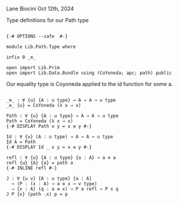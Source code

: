 Lane Biocini
Oct 12th, 2024

Type definitions for our Path type

```

{-# OPTIONS --safe  #-}

module Lib.Path.Type where

infix 0 _≡_

open import Lib.Prim
open import Lib.Data.Bundle using (CoYoneda; apc; path) public

```

Our equality type is Coyoneda applied to the id function for some a.

```

_≡_ : ∀ {u} {A : u type} → A → A → u type
_≡_ {u} = CoYoneda (λ x → x)

Path : ∀ {u} {A : u type} → A → A → u type
Path = CoYoneda (λ x → x)
{-# DISPLAY Path x y = x ≡ y #-}

Id : ∀ {u} (A : u type) → A → A → u type
Id A = Path
{-# DISPLAY Id _ x y = x ≡ y #-}

refl : ∀ {u} {A : u type} {a : A} → a ≡ a
refl {u} {A} {a} = path a
{-# INLINE refl #-}

J : ∀ {u v} {A : u type} {a : A}
  → (P : (x : A) → a ≡ x → v type)
  → {x : A} (q : a ≡ x) → P a refl → P x q
J P {x} (path .x) p = p
